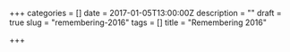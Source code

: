 +++
categories = []
date = 2017-01-05T13:00:00Z
description = ""
draft = true
slug = "remembering-2016"
tags = []
title = "Remembering 2016"

+++




